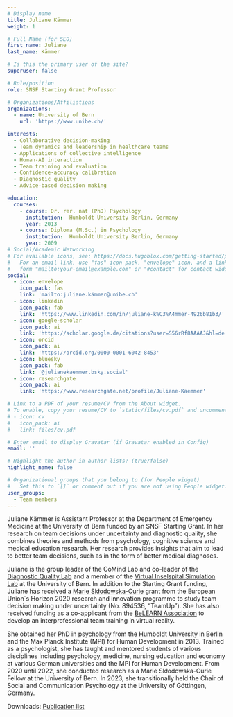```yaml
---
# Display name
title: Juliane Kämmer
weight: 1

# Full Name (for SEO)
first_name: Juliane
last_name: Kämmer

# Is this the primary user of the site?
superuser: false

# Role/position
role: SNSF Starting Grant Professor

# Organizations/Affiliations
organizations:
  - name: University of Bern
    url: 'https://www.unibe.ch/'

interests:
  - Collaborative decision-making
  - Team dynamics and leadership in healthcare teams
  - Applications of collective intelligence
  - Human-AI interaction
  - Team training and evaluation
  - Confidence-accuracy calibration
  - Diagnostic quality
  - Advice-based decision making

education:
  courses:
    - course: Dr. rer. nat (PhD) Psychology
      institution:  Humboldt University Berlin, Germany
      year: 2013 
    - course: Diploma (M.Sc.) in Psychology
      institution:  Humboldt University Berlin, Germany
      year: 2009 
# Social/Academic Networking
# For available icons, see: https://docs.hugoblox.com/getting-started/page-builder/#icons
#   For an email link, use "fas" icon pack, "envelope" icon, and a link in the
#   form "mailto:your-email@example.com" or "#contact" for contact widget.
social:
  - icon: envelope
    icon_pack: fas
    link: 'mailto:juliane.kämmer@unibe.ch'
  - icon: linkedin
    icon_pack: fab
    link: 'https://www.linkedin.com/in/juliane-k%C3%A4mmer-4926b81b3/'
  - icon: google-scholar
    icon_pack: ai
    link: 'https://scholar.google.de/citations?user=S56rRf8AAAAJ&hl=de'
  - icon: orcid
    icon_pack: ai
    link: 'https://orcid.org/0000-0001-6042-8453'
  - icon: bluesky
    icon_pack: fab
    link: '@julianekaemmer.bsky.social'
  - icon: researchgate
    icon_pack: ai
    link: 'https://www.researchgate.net/profile/Juliane-Kaemmer'

# Link to a PDF of your resume/CV from the About widget.
# To enable, copy your resume/CV to `static/files/cv.pdf` and uncomment the lines below.
# - icon: cv
#   icon_pack: ai
#   link: files/cv.pdf

# Enter email to display Gravatar (if Gravatar enabled in Config)
email: ''

# Highlight the author in author lists? (true/false)
highlight_name: false

# Organizational groups that you belong to (for People widget)
#   Set this to `[]` or comment out if you are not using People widget.
user_groups:
  - Team members
---
```

Juliane Kämmer is Assistant Professor at the Department of Emergency Medicine at the University of Bern funded by an SNSF Starting Grant. In her research on team decisions under uncertainty and diagnostic quality, she combines theories and methods from psychology, cognitive science and medical education research. Her research provides insights that aim to lead to better team decisions, such as in the form of better medical diagnoses.

Juliane is the group leader of the CoMind Lab and co-leader of the [Diagnostic Quality Lab](http://www.notfallmedizin.insel.ch/de/lehre-und-forschung/forschungsschwerpunkte-und-gruppen/diagnosequalitaet/ag-diagnostic-decision-making) and a member of the [Virtual Inselspital Simulation Lab](https://visl.ch/) at the University of Bern. In addition to the Starting Grant funding, Juliane has received a [Marie Skłodowska-Curie](https://cordis.europa.eu/project/id/894536) grant from the European Union´s Horizon 2020 research and innovation programme to study team decision making under uncertainty (No. 894536, “TeamUp”). She has also received funding as a co-applicant from the [BeLEARN Association](https://belearn.swiss/projekt/inteam-interprofessionelles-teamtraining-in-virtual-reality/) to develop an interprofessional team training in virtual reality.

She obtained her PhD in psychology from the Humboldt University in Berlin and the Max Planck Institute (MPI) for Human Development in 2013. Trained as a psychologist, she has taught and mentored students of various disciplines including psychology, medicine, nursing education and economy at various German universities and the MPI for Human Development. From 2020 until 2022, she conducted research as a Marie Skłodowska-Curie Fellow at the University of Bern. In 2023, she transitionally held the Chair of Social and Communication Psychology at the University of Göttingen, Germany.

Downloads: [Publication list](/Publikationsliste_Juliane.pdf)